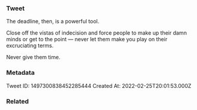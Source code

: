 ### Tweet
The deadline, then, is a powerful tool.

Close off the vistas of indecision and force people to make up their damn minds or get to the point — never let them make you play on their excruciating terms.

Never give them time.

### Metadata
Tweet ID: 1497300838452285444
Created At: 2022-02-25T20:01:53.000Z

### Related

